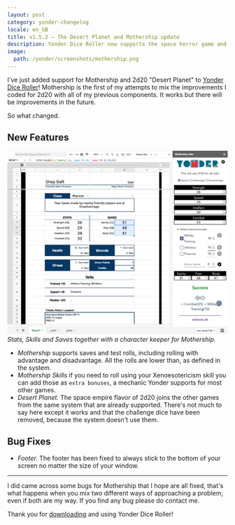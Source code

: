 ```yaml
---
layout: post
category: yonder-changelog
locale: en_GB
title: v1.5.2 – The Desert Planet and Mothership update
description: Yonder Dice Roller now supports the space horror game and one more flavor of 2d20!
image:
  path: /yonder/screenshots/mothership.png
---
```


I've just added support for Mothership and 2d20 "Desert Planet" to [Yonder Dice Roller](https://bit.ly/3MfBnLK)! Mothership is the first of my attempts to mix the improvements I coded for 2d20 with all of my previous components. It works but there will be improvements in the future.

So what changed.

<!--more-->

## New Features

![The Mothership roller][mothership]
_Stats, Skills and Saves together with a character keeper for Mothership._

- _Mothership_ supports saves and test rolls, including rolling with advantage and disadvantage. All the rolls are lower than, as defined in the system.
- _Mothership Skills_ if you need to roll using your Xenoesotericism skill you can add those as `extra bonuses`, a mechanic Yonder supports for most other games.
- _Desert Planet._ The space empire flavor of 2d20 joins the other games from the same system that are already supported. There's not much to say here except it works and that the challenge dice have been removed, because the system doesn't use them.

## Bug Fixes

- _Footer._ The footer has been fixed to always stick to the bottom of your screen no matter the size of your window.

---

I did came across some bugs for Mothership that I hope are all fixed, that's what happens when you mix two different ways of approaching a problem, even if both are my way. If you find any bug please do contact me.

Thank you for [downloading](https://bit.ly/3MfBnLK) and using Yonder Dice Roller!

<!--Images-->

[mothership]: /yonder/screenshots/mothership.png

